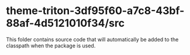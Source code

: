 # theme-triton-3df95f60-a7c8-43bf-88af-4d5121010f34/src

This folder contains source code that will automatically be added to the classpath when
the package is used.
